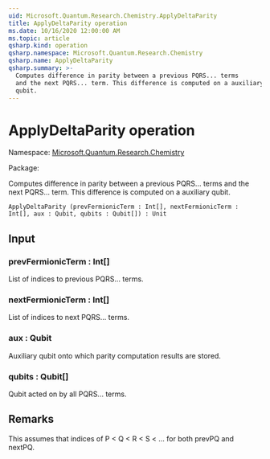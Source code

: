 ```yaml
---
uid: Microsoft.Quantum.Research.Chemistry.ApplyDeltaParity
title: ApplyDeltaParity operation
ms.date: 10/16/2020 12:00:00 AM
ms.topic: article
qsharp.kind: operation
qsharp.namespace: Microsoft.Quantum.Research.Chemistry
qsharp.name: ApplyDeltaParity
qsharp.summary: >-
  Computes difference in parity between a previous PQRS... terms
  and the next PQRS... term. This difference is computed on a auxiliary
  qubit.
---
```


# ApplyDeltaParity operation

Namespace: [Microsoft.Quantum.Research.Chemistry](xref:Microsoft.Quantum.Research.Chemistry)

Package: [](https://nuget.org/packages/)


Computes difference in parity between a previous PQRS... termsand the next PQRS... term. This difference is computed on a auxiliaryqubit.

```Q#
ApplyDeltaParity (prevFermionicTerm : Int[], nextFermionicTerm : Int[], aux : Qubit, qubits : Qubit[]) : Unit
```


## Input

### prevFermionicTerm : Int[]

List of indices to previous PQRS... terms.


### nextFermionicTerm : Int[]

List of indices to next PQRS... terms.


### aux : Qubit

Auxiliary qubit onto which parity computation results are stored.


### qubits : Qubit[]

Qubit acted on by all PQRS... terms.



## Remarks

This assumes that indices of P < Q < R < S < ... for both prevPQ and nextPQ.